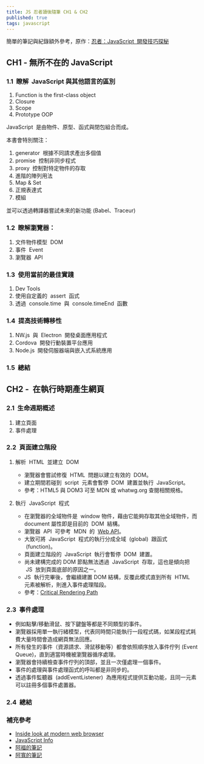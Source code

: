 ```yaml
---
title: JS 忍者讀後隨筆 CH1 & CH2
published: true
tags: javascript
---
```


簡單的筆記與紀錄額外參考，原作：<a href="https://www.books.com.tw/products/0010701459" target="_blank">忍者：JavaScript  開發技巧探秘</a>

## CH1 - 無所不在的 JavaScript

### 1.1  瞭解  JavaScript 與其他語言的區別

1. Function is the first-class object
2. Closure
3. Scope
4. Prototype OOP

JavaScript  是由物件、原型、函式與閉包組合而成。

本書會特別關注：

1. generator  根據不同請求產出多個值
2. promise  控制非同步程式
3. proxy  控制對特定物件的存取
4. 進階的陣列用法
5. Map & Set
6. 正規表達式
7. 模組

並可以透過轉譯器嘗試未來的新功能 (Babel、Traceur)

### 1.2  瞭解瀏覽器：

1. 文件物件模型  DOM
2. 事件  Event
3. 瀏覽器  API

### 1.3  使用當前的最佳實踐

1. Dev Tools
2. 使用自定義的  assert  函式
3. 透過  console.time  與  console.timeEnd  函數

### 1.4  提高技術轉移性

1. NW.js  與  Electron  開發桌面應用程式
2. Cordova  開發行動裝置平台應用
3. Node.js  開發伺服器端與嵌入式系統應用

### 1.5  總結

## CH2 -  在執行時期產生網頁

### 2.1  生命週期概述

1. 建立頁面
2. 事件處理

### 2.2  頁面建立階段

1. 解析  HTML  並建立  DOM

   - 瀏覽器會嘗試修復  HTML  問題以建立有效的  DOM。
   - 建立期間若碰到  script  元素會暫停  DOM  建置並執行  JavaScript。
   - 參考：HTML5 與 DOM3 可至 MDN 或 whatwg.org 查閱相關規格。

2. 執行  JavaScript  程式

   - 在瀏覽器的全域物件是  window 物件，藉由它能夠存取其他全域物件，而 document 屬性即是目前的  DOM  結構。
   - 瀏覽器  API  可參考  MDN  的  [Web API](https://developer.mozilla.org/en-US/docs/Web/API)。
   - 大致可將  JavaScript  程式的執行分成全域  (global)  跟函式  (function)。
   - 頁面建立階段的  JavaScript  執行會暫停  DOM  建置。
   - 尚未建構完成的 DOM 節點無法透過  JavaScript  存取，這也是傾向把  JS  放到頁面底部的原因之一。
   - JS  執行完畢後，會繼續建置 DOM 結構，反覆此模式直到所有  HTML  元素被解析，則進入事件處理階段。
   - 參考：[Critical Rendering Path](https://developers.google.com/web/fundamentals/performance/critical-rendering-path/adding-interactivity-with-javascript)

### 2.3  事件處理

- 例如點擊/移動滑鼠、按下鍵盤等都是不同類型的事件。
- 瀏覽器採用單一執行緒模型，代表同時間只能執行一段程式碼，如某段程式耗費大量時間會造成網頁無法回應。
- 所有發生的事件（資源請求、滑鼠移動等）都會依照順序放入事件佇列 (Event Queue)，直到適當時機被瀏覽器循序處理。
- 瀏覽器會持續檢查事件佇列的頂部，並且一次僅處理一個事件。
- 事件的處理與事件處理函式的呼叫都是非同步的。
- 透過事件監聽器  (addEventListener)  為應用程式提供互動功能，且同一元素可以註冊多個事件處置器。

### 2.4  總結

### 補充參考

- [Inside look at modern web browser](https://developers.google.com/web/updates/2018/09/inside-browser-part1)
- [JavaScript Info](https://javascript.info/)
- [阿福的筆記](https://www.notion.so/Chapter2-126e9aaf8bf142fb8e2f4a6e38d431c8)
- [阿寬的筆記](https://www.coderbridge.com/@waynelee2048/7ada7c6233e14371903773e9fc9fb446)
